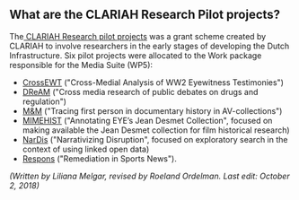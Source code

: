 ## What are the CLARIAH Research Pilot projects?

The[ CLARIAH Research pilot projects](https://clariah.nl/projecten/research-pilots) was a grant scheme created by CLARIAH to involve researchers in the early stages of developing the Dutch Infrastructure. Six pilot projects were allocated to the Work package responsible for the Media Suite (WP5):

- [CrossEWT](https://clariah.nl/en/projects/research-pilots/granted-pilot-research-projects/crossewt) ("Cross-Medial Analysis of WW2 Eyewitness Testimonies")
- [DReAM](https://clariah.nl/en/projects/research-pilots/granted-pilot-research-projects/dream) ("Cross media research of public debates on drugs and regulation")
- [M&M](https://clariah.nl/en/projects/research-pilots/granted-pilot-research-projects/m-m) ("Tracing first person in documentary history in AV-collections")
- [MIMEHIST](https://clariah.nl/en/projects/research-pilots/granted-pilot-research-projects/mimehist) ("Annotating EYE’s Jean Desmet Collection", focused on making available the Jean Desmet collection for film historical research)
- [NarDis](https://clariah.nl/en/projects/research-pilots/granted-pilot-research-projects/nardis) ("Narrativizing Disruption", focused on exploratory search in the context of using linked open data)
- [Respons](https://clariah.nl/en/projects/research-pilots/granted-pilot-research-projects/respons) ("Remediation in Sports News").



*(Written by Liliana Melgar, revised by Roeland Ordelman. Last edit: October 2, 2018)*
